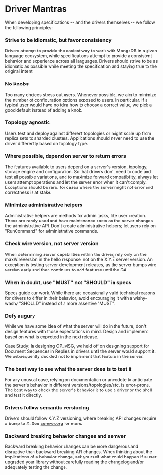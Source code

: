 # Driver Mantras

When developing specifications -- and the drivers themselves -- we follow the following principles:

### Strive to be idiomatic, but favor consistency

Drivers attempt to provide the easiest way to work with MongoDB in a given language ecosystem, while specifications
attempt to provide a consistent behavior and experience across all languages. Drivers should strive to be as idiomatic
as possible while meeting the specification and staying true to the original intent.

### No Knobs

Too many choices stress out users. Whenever possible, we aim to minimize the number of configuration options exposed to
users. In particular, if a typical user would have no idea how to choose a correct value, we pick a good default instead
of adding a knob.

### Topology agnostic

Users test and deploy against different topologies or might scale up from replica sets to sharded clusters. Applications
should never need to use the driver differently based on topology type.

### Where possible, depend on server to return errors

The features available to users depend on a server's version, topology, storage engine and configuration. So that
drivers don't need to code and test all possible variations, and to maximize forward compatibility, always let users
attempt operations and let the server error when it can't comply. Exceptions should be rare: for cases where the server
might not error and correctness is at stake.

### Minimize administrative helpers

Administrative helpers are methods for admin tasks, like user creation. These are rarely used and have maintenance costs
as the server changes the administrative API. Don't create administrative helpers; let users rely on "RunCommand" for
administrative commands.

### Check wire version, not server version

When determining server capabilities within the driver, rely only on the maxWireVersion in the hello response, not on
the X.Y.Z server version. An exception is testing server development releases, as the server bumps wire version early
and then continues to add features until the GA.

### When in doubt, use "MUST" not "SHOULD" in specs

Specs guide our work. While there are occasionally valid technical reasons for drivers to differ in their behavior,
avoid encouraging it with a wishy-washy "SHOULD" instead of a more assertive "MUST".

### Defy augury

While we have some idea of what the server will do in the future, don't design features with those expectations in mind.
Design and implement based on what is expected in the next release.

Case Study: In designing OP_MSG, we held off on designing support for Document Sequences in Replies in drivers until the
server would support it. We subsequently decided not to implement that feature in the server.

### The best way to see what the server does is to test it

For any unusual case, relying on documentation or anecdote to anticipate the server's behavior in different
versions/topologies/etc. is error-prone. The best way to check the server's behavior is to use a driver or the shell and
test it directly.

### Drivers follow semantic versioning

Drivers should follow X.Y.Z versioning, where breaking API changes require a bump to X. See
[semver.org](https://semver.org/) for more.

### Backward breaking behavior changes and semver

Backward breaking behavior changes can be more dangerous and disruptive than backward breaking API changes. When
thinking about the implications of a behavior change, ask yourself what could happen if a user upgraded your library
without carefully reading the changelog and/or adequately testing the change.